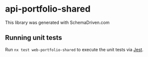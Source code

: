 
# api-portfolio-shared

This library was generated with SchemaDriven.com

## Running unit tests

Run `nx test web-portfolio-shared` to execute the unit tests via [Jest](https://jestjs.io).

